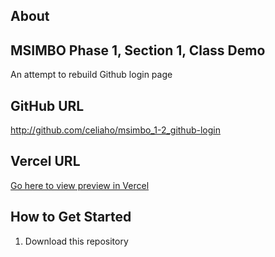 ## About
## MSIMBO Phase 1, Section 1, Class Demo
An attempt to rebuild Github login page

## GitHub URL
<a href="http://github.com/celiaho/msimbo_1-2_github-login" target="_blank">http://github.com/celiaho/msimbo_1-2_github-login</a>

## Vercel URL
<a href="http://1-2-github-login.vercel.app/" target="_blank">Go here to view preview in Vercel</a>


## How to Get Started
1. Download this repository